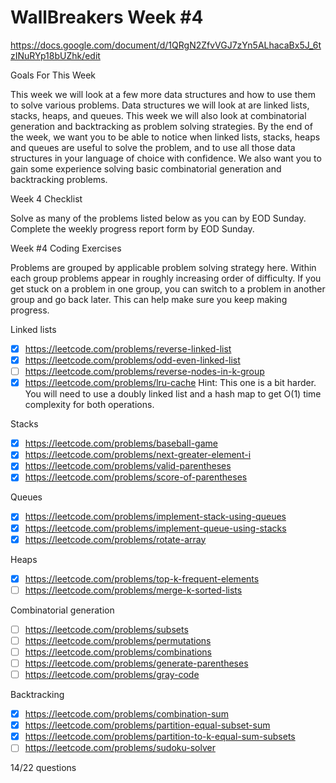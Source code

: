 # WallBreakers Week #4

https://docs.google.com/document/d/1QRgN2ZfvVGJ7zYn5ALhacaBx5J_6tzINuRYp18bUZhk/edit

Goals For This Week

This week we will look at a few more data structures and how to use them to solve various problems. Data structures we will look at are linked lists, stacks, heaps, and queues. This week we will also look at combinatorial generation and backtracking as problem solving strategies. By the end of the week, we want you to be able to notice when linked lists, stacks, heaps and queues are useful to solve the problem, and to use all those data structures in your language of choice with confidence. We also want you to gain some experience solving basic combinatorial generation and backtracking problems.

Week 4 Checklist

Solve as many of the problems listed below as you can by EOD Sunday.
Complete the weekly progress report form by EOD Sunday.

Week #4 Coding Exercises

Problems are grouped by applicable problem solving strategy here. Within each group problems appear in roughly increasing order of difficulty. If you get stuck on a problem in one group, you can switch to a problem in another group and go back later. This can help make sure you keep making progress.

Linked lists
- [X] https://leetcode.com/problems/reverse-linked-list
- [X] https://leetcode.com/problems/odd-even-linked-list
- [ ] https://leetcode.com/problems/reverse-nodes-in-k-group
- [X] https://leetcode.com/problems/lru-cache
Hint: This one is a bit harder. You will need to use a doubly linked list and a hash map to get O(1) time complexity for both operations.

Stacks
- [X] https://leetcode.com/problems/baseball-game
- [X] https://leetcode.com/problems/next-greater-element-i
- [X] https://leetcode.com/problems/valid-parentheses
- [X] https://leetcode.com/problems/score-of-parentheses

Queues
- [X] https://leetcode.com/problems/implement-stack-using-queues
- [X] https://leetcode.com/problems/implement-queue-using-stacks
- [X] https://leetcode.com/problems/rotate-array

Heaps
- [X] https://leetcode.com/problems/top-k-frequent-elements
- [ ] https://leetcode.com/problems/merge-k-sorted-lists

Combinatorial generation
- [ ] https://leetcode.com/problems/subsets
- [ ] https://leetcode.com/problems/permutations
- [ ] https://leetcode.com/problems/combinations
- [ ] https://leetcode.com/problems/generate-parentheses
- [ ] https://leetcode.com/problems/gray-code

Backtracking
- [X] https://leetcode.com/problems/combination-sum
- [X] https://leetcode.com/problems/partition-equal-subset-sum
- [X] https://leetcode.com/problems/partition-to-k-equal-sum-subsets
- [ ] https://leetcode.com/problems/sudoku-solver

14/22 questions